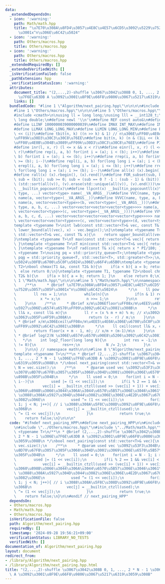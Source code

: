 ```yaml
---
data:
  _extendedDependsOn:
  - icon: ':warning:'
    path: Math/math.hpp
    title: "\u7E70\u308A\u8FD4\u3057\u4E8C\u4E57\u6CD5\u3092\u5229\u7528\u3057\u305F\
      \u3001x^n\u306E\u6C42\u5024"
  - icon: ':warning:'
    path: Others/macros.hpp
    title: Others/macros.hpp
  - icon: ':warning:'
    path: Others/macros.hpp
    title: Others/macros.hpp
  _extendedRequiredBy: []
  _extendedVerifiedWith: []
  _isVerificationFailed: false
  _pathExtension: hpp
  _verificationStatusIcon: ':warning:'
  attributes:
    document_title: "(2,...,2)-shuffle \u3067\u3042\u308B 0, 1, ..., 2 * N - 1 \u306E\
      \u7F6E\u63DB A \u3092\u3001\u8F9E\u66F8\u9806\u3067\u5217\u6319\u3059\u308B"
    links: []
  bundledCode: "#line 1 \"Algorithm/next_pairing.hpp\"\n\n\n\n#include <vector>\n\n\
    #line 1 \"Others/macros.hpp\"\n\n\n\n#line 5 \"Others/macros.hpp\"\n#include <queue>\n\
    #include <cmath>\n\nusing ll = long long;\nusing lll = __int128_t;\nusing ld =\
    \ long double;\n#define newl '\\n'\n#define REF const auto&\n#define INF 1000390039\n\
    #define LLINF 1000000039000000039\n#define IMAX INT_MAX\n#define IMIN INT_MIN\n\
    #define LLMAX LONG_LONG_MAX\n#define LLMIN LONG_LONG_MIN\n#define BIT(i) (1LL\
    \ << (i))\n#define tbit(n, k) ((n >> k) & 1) // n\u306E\uFF08\u4E0A\u304B\u3089\
    \uFF09k\u30D3\u30C3\u30C8\u76EE\n#define bit(n, k) (n & (1LL << (k))) // n\u306E\
    \uFF08\u4E0B\u304B\u3089\uFF09k\u30D3\u30C3\u30C8\u76EE\n#define PI acos(-1)\n\
    #define inr(l, x, r) (l <= x && x < r)\n#define einr(l, x, r) (l <= x && x <=\
    \ r)\n#define rep(i, a, b) for(int i = (a); i < (b); i++)\n#define erep(i, a,\
    \ b) for(int i = (a); i <= (b); i++)\n#define rrep(i, a, b) for(int i = (a); i\
    \ >= (b); i--)\n#define repl(i, a, b) for(long long i = (a); i < (b); i++)\n#define\
    \ erepl(i, a, b) for(long long i = (a); i <= (b); i++)\n#define rrepl(i, a, b)\
    \ for(long long i = (a); i >= (b); i--)\n#define all(x) (x).begin(), (x).end()\n\
    #define rall(x) (x).rbegin(), (x).rend()\n#define FOR_subset(sub, bit) for (ll\
    \ sub = (bit); sub >= 0; sub = (sub == 0 ? -1 : (sub - 1) & (bit)))\n#define UNIQUE(v)\
    \ (std::sort(all(v)), (v).erase(std::unique(all(v)), (v).end()))\n#define pcnt(x)\
    \ __builtin_popcount(x)\n#define llpcnt(x) __builtin_popcountll(x)\n#define VC(name,\
    \ type, ...) vector<type> name(__VA_ARGS__)\n#define VVC(name, type, a, ...) vector<vector<type>>\
    \ name(a, vector<type>(__VA_ARGS__))\n#define VVVC(name, type, a, b, ...) vector<vector<vector<type>>>\
    \ name(a, vector<vector<type>>(b, vector<type>(__VA_ARGS__)))\n#define VVVVC(name,\
    \ type, a, b, c, ...) vector<vector<vector<vector<type>>>> name(a, vector<vector<vector<type>>>(b,\
    \ vector<vector<type>>(c, vector<type>(__VA_ARGS__))))\n#define VVVVVC(name, type,\
    \ a, b, c, d, ...) vector<vector<vector<vector<vector<type>>>>> name(a, vector<vector<vector<vector<type>>>>(b,\
    \ vector<vector<vector<type>>>(c, vector<vector<type>>(d, vector<type>(__VA_ARGS__)))));\n\
    template <typename T>\nint lwb(const std::vector<T>& vec, const T& x){\n    return\
    \ lower_bound(all(vec), x) - vec.begin();\n}\ntemplate <typename T>\nint upb(const\
    \ std::vector<T>& vec, const T& x){\n    return upper_bound(all(vec), x) - vec.begin();\n\
    }\ntemplate <typename T>\nT max(const std::vector<T>& vec){ return *max_element(all(vec));\
    \ }\ntemplate <typename T>\nT min(const std::vector<T>& vec){ return *min_element(all(vec));\
    \ }\ntemplate <typename T>\nT rad(const T& x){ return x * PI/180; }\ntemplate\
    \ <typename T>\nusing pq = std::priority_queue<T>;\ntemplate <typename T>\nusing\
    \ pqg = std::priority_queue<T, std::vector<T>, std::greater<T>>;\n// \u6700\u5927\
    \u5024\u30FB\u6700\u5C0F\u5024\u306E\u66F4\u65B0\ntemplate <typename T1, typename\
    \ T2>\nbool chmax(T1 &a, const T2& b){\n    if(a < b){ a = b; return 1; }\n  \
    \  else return 0;\n}\ntemplate <typename T1, typename T2>\nbool chmin(T1 &a, const\
    \ T2& b){\n    if(a > b){ a = b; return 1; }\n    else return 0;\n}\n\n\n#line\
    \ 1 \"Math/math.hpp\"\n\n\n\n#line 5 \"Math/math.hpp\"\n\nnamespace math {\n\n\
    \    /**\n     * @brief \u7E70\u308A\u8FD4\u3057\u4E8C\u4E57\u6CD5\u3092\u5229\
    \u7528\u3057\u305F\u3001x^n\u306E\u6C42\u5024\n     */\n    ll pow(ll x, ll n){\n\
    \        ll res = 1;\n\n        while(n){\n            if(n & 1) res *= x;\n \
    \           x *= x;\n            n >>= 1;\n        }\n\n        return res;\n\
    \    }\n\n    /**\n     * @brief x/m\u306Efloor\uFF08x/m\u4EE5\u4E0B\u306E\u6700\
    \u5927\u306E\u6574\u6570\uFF09\u3092\u6C42\u3081\u308B\n     */\n    ll floor(const\
    \ ll& x, const ll& m){\n        ll r = (x % m + m) % m; // x\u3092m\u3067\u5272\
    \u3063\u305F\u4F59\u308A\n        return (x - r) / m;\n    }\n\n    /**\n    \
    \ * @brief x/m\u306Eceil\uFF08x/m\u4EE5\u4E0A\u306E\u6700\u5C0F\u306E\u6574\u6570\
    \uFF09\u3092\u6C42\u3081\u308B\n     */\n    ll ceil(const ll& x, const ll& m){\n\
    \        return floor(x + m - 1, m); // x/m + (m-1)/m\n    }\n\n    /**\n    \
    \ * @brief log(2)N \u306E\u6574\u6570\u90E8\u5206\u3092\u6C42\u3081\u308B\n  \
    \   */\n    int log2_floor(long long N){\n        int res = -1;\n        while(N\
    \ != 0){\n            res++;\n            N /= 2;\n        }\n        return res;\n\
    \    }\n\n} // namespace math\n\n\n#line 8 \"Algorithm/next_pairing.hpp\"\n\n\
    template <typename T>\n/**\n * @brief (2,...,2)-shuffle \u3067\u3042\u308B 0,\
    \ 1, ..., 2 * N - 1 \u306E\u7F6E\u63DB A \u3092\u3001\u8F9E\u66F8\u9806\u3067\u5217\
    \u6319\u3059\u308B\n */\nbool next_pairing(const std::vector<T>& vec){\n    int\
    \ N = vec.size();\n    /**\n     * @param used vec \u3092\u53F3\u304B\u3089\u5DE6\
    \u3078\u8D70\u67FB\u3057\u305F\u3068\u304D\u3001\u3069\u306E\u6570\u5B57\u3092\
    \u898B\u305F\u304B\n     */\n    ll used = 0;\n    for(int i = N - 1; i >= 0;\
    \ i--){\n        used |= (1 << vec[i]);\n        if(i % 2 == 1 && vec[i] < math::log2_floor(used)){\n\
    \            vec[i] = __builtin_ctzll(used >> (vec[i] + 1)) + vec[i] + 1; // \u307E\
    \u3060\u898B\u3066\u3044\u306A\u3044\u6570\u5B57\u306E\u3046\u3061\u3001 vec[i]\
    \ \u3088\u308A\u5927\u304D\u3044\u3082\u306E\u306E\u4E2D\u3067\u6700\u5C0F\u306E\
    \u3082\u306E\n            used ^= (1 << vec[i]);\n            for(int j = i +\
    \ 1; j < N; j++){ // i \u3088\u308A\u5F8C\u308D\u3092\u8F9E\u66F8\u9806\u6700\u5C0F\
    \u306B\n                vec[j] = __builtin_ctzll(used);\n                used\
    \ ^= (1 << vec[j]);\n            }\n            return true;\n        }\n    }\n\
    \    return false;\n}\n\n\n"
  code: "#ifndef next_pairing_HPP\n#define next_pairing_HPP\n\n#include <vector>\n\
    \n#include \"../Others/macros.hpp\"\n#include \"../Math/math.hpp\"\n\ntemplate\
    \ <typename T>\n/**\n * @brief (2,...,2)-shuffle \u3067\u3042\u308B 0, 1, ...,\
    \ 2 * N - 1 \u306E\u7F6E\u63DB A \u3092\u3001\u8F9E\u66F8\u9806\u3067\u5217\u6319\
    \u3059\u308B\n */\nbool next_pairing(const std::vector<T>& vec){\n    int N =\
    \ vec.size();\n    /**\n     * @param used vec \u3092\u53F3\u304B\u3089\u5DE6\u3078\
    \u8D70\u67FB\u3057\u305F\u3068\u304D\u3001\u3069\u306E\u6570\u5B57\u3092\u898B\
    \u305F\u304B\n     */\n    ll used = 0;\n    for(int i = N - 1; i >= 0; i--){\n\
    \        used |= (1 << vec[i]);\n        if(i % 2 == 1 && vec[i] < math::log2_floor(used)){\n\
    \            vec[i] = __builtin_ctzll(used >> (vec[i] + 1)) + vec[i] + 1; // \u307E\
    \u3060\u898B\u3066\u3044\u306A\u3044\u6570\u5B57\u306E\u3046\u3061\u3001 vec[i]\
    \ \u3088\u308A\u5927\u304D\u3044\u3082\u306E\u306E\u4E2D\u3067\u6700\u5C0F\u306E\
    \u3082\u306E\n            used ^= (1 << vec[i]);\n            for(int j = i +\
    \ 1; j < N; j++){ // i \u3088\u308A\u5F8C\u308D\u3092\u8F9E\u66F8\u9806\u6700\u5C0F\
    \u306B\n                vec[j] = __builtin_ctzll(used);\n                used\
    \ ^= (1 << vec[j]);\n            }\n            return true;\n        }\n    }\n\
    \    return false;\n}\n\n#endif // next_pairing_HPP"
  dependsOn:
  - Others/macros.hpp
  - Math/math.hpp
  - Others/macros.hpp
  isVerificationFile: false
  path: Algorithm/next_pairing.hpp
  requiredBy: []
  timestamp: '2024-09-28 19:56:21+09:00'
  verificationStatus: LIBRARY_NO_TESTS
  verifiedWith: []
documentation_of: Algorithm/next_pairing.hpp
layout: document
redirect_from:
- /library/Algorithm/next_pairing.hpp
- /library/Algorithm/next_pairing.hpp.html
title: "(2,...,2)-shuffle \u3067\u3042\u308B 0, 1, ..., 2 * N - 1 \u306E\u7F6E\u63DB\
  \ A \u3092\u3001\u8F9E\u66F8\u9806\u3067\u5217\u6319\u3059\u308B"
---
```

